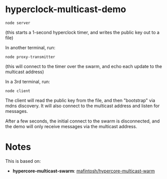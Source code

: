 # hyperclock-multicast-demo

`node server`

(this starts a 1-second hyperclock timer, and writes the
public key out to a file)

In another terminal, run:

`node proxy-transmitter`

(this will connect to the timer over the swarm, and echo each update to
the multicast address)

In a 3rd terminal, run:

`node client`

The client will read the public key from the file, and then "bootstrap"
via mdns discovery. It will also connect to the multicast address and
listen for messages.

After a few seconds, the initial connect to the swarm is disconnected,
and the demo will only receive messages via the multicast address.

# Notes

This is based on:

* **hypercore-multicast-swarm**: [mafintosh/hypercore-multicast-warm](https://github.com/mafintosh/hypercore-multicast-swarm)


